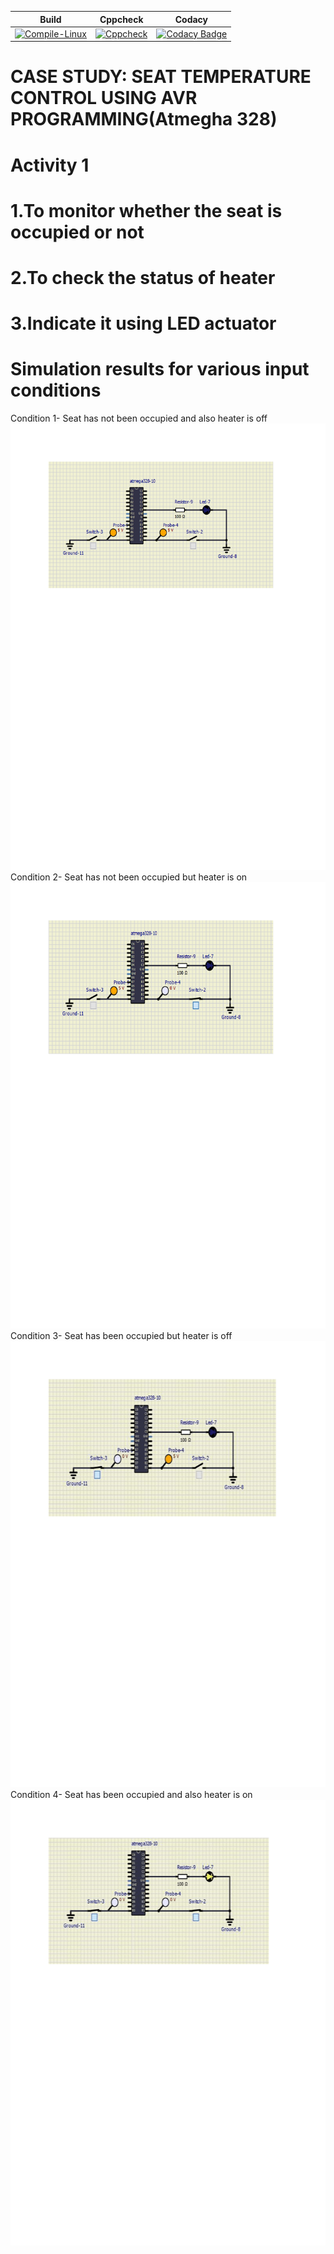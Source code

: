 Build | Cppcheck | Codacy
----- | -------- | ------
[![Compile-Linux](https://github.com/256604/EmbeddedC/actions/workflows/Build.yml/badge.svg)](https://github.com/256604/EmbeddedC/actions/workflows/Build.yml) | [![Cppcheck](https://github.com/256604/EmbeddedC/actions/workflows/CodeQuality.yml/badge.svg)](https://github.com/256604/EmbeddedC/actions/workflows/CodeQuality.yml) | [![Codacy Badge](https://app.codacy.com/project/badge/Grade/ed0f9216597a4e67bca06f300c95be67)](https://www.codacy.com/gh/256604/EmbeddedC/dashboard?utm_source=github.com&amp;utm_medium=referral&amp;utm_content=256604/EmbeddedC&amp;utm_campaign=Badge_Grade) |
# CASE STUDY: SEAT TEMPERATURE CONTROL USING AVR PROGRAMMING(Atmegha 328)
# Activity 1 
#               1.To monitor whether the seat is occupied or not
#               2.To check the status of heater 
#               3.Indicate it using LED actuator
# Simulation results for various input conditions
Condition 1- Seat has not been occupied and also heater is off
![Image](https://github.com/256604/EmbeddedC/blob/main/simulation/Condition1.png)
Condition 2- Seat has not been occupied but heater is on
![Image](https://github.com/256604/EmbeddedC/blob/main/simulation/Condition2.png)
Condition 3- Seat has been occupied but heater is off
![Image](https://github.com/256604/EmbeddedC/blob/main/simulation/Condition3.png)
Condition 4- Seat has been occupied and also heater is on
![Image](https://github.com/256604/EmbeddedC/blob/main/simulation/Condition4.png)

